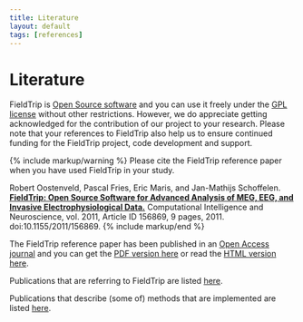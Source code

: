 ```yaml
---
title: Literature
layout: default
tags: [references]
---
```


# Literature

FieldTrip is [Open Source software](http://www.opensource.org) and you can use it freely under the [GPL license](http://www.gnu.org/copyleft/gpl.html) without other restrictions. However, we do appreciate getting acknowledged for the contribution of our project to your research. Please note that your references to FieldTrip also help us to ensure continued funding for the FieldTrip project, code development and support.

{% include markup/warning %}
Please cite the FieldTrip reference paper when you have used FieldTrip in your study.

Robert Oostenveld, Pascal Fries, Eric Maris, and Jan-Mathijs Schoffelen. **[FieldTrip: Open Source Software for Advanced Analysis of MEG, EEG, and Invasive Electrophysiological Data.](http://www.hindawi.com/journals/cin/2011/156869)** Computational Intelligence and Neuroscience, vol. 2011, Article ID 156869, 9 pages, 2011. doi:10.1155/2011/156869.
{% include markup/end %}

The FieldTrip reference paper has been published in an [Open Access journal](http://en.wikipedia.org/wiki/Open_access_journal) and you can get the [PDF version here](http://downloads.hindawi.com/journals/cin/2011/156869.pdf) or read the [HTML version here](http://www.hindawi.com/journals/cin/2011/156869).

Publications that are referring to FieldTrip are listed [here](/publications).

Publications that describe (some of) methods that are implemented are listed [here](/references_to_implemented_methods).
